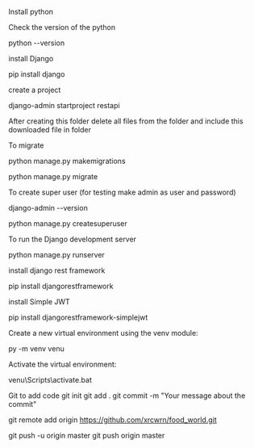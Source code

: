 Install python

Check the version of the python

python --version

install Django

pip install django

create a project

django-admin startproject restapi

After creating this folder delete all files from the folder and include this downloaded file in folder

To migrate

python manage.py makemigrations

python manage.py migrate

To create super user (for testing make admin as user and password)

django-admin --version

python manage.py createsuperuser

To run the Django development server

python manage.py runserver

install django rest framework

pip install djangorestframework

install Simple JWT

pip install djangorestframework-simplejwt

Create a new virtual environment using the venv module:

py -m venv venu

Activate the virtual environment:

venu\Scripts\activate.bat

Git to add code git init git add . git commit -m "Your message about the commit"

git remote add origin https://github.com/xrcwrn/food_world.git

git push -u origin master git push origin master
